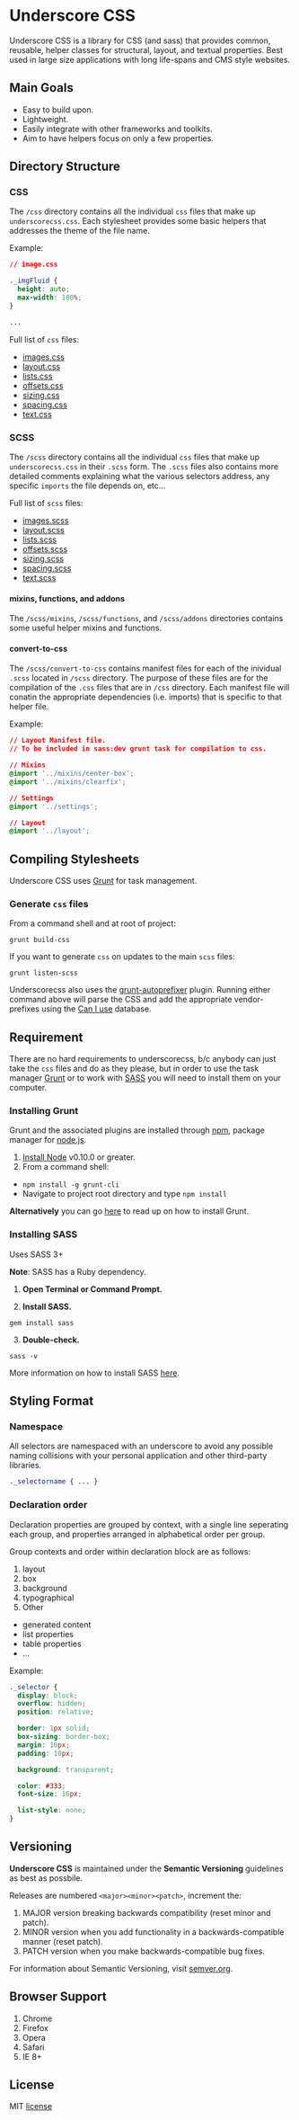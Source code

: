 # Underscore CSS

Underscore CSS is a library for CSS (and sass) that provides common, reusable, helper
classes for structural, layout, and textual properties.  Best used in large size
applications with long life-spans and CMS style websites.

## Main Goals
 - Easy to build upon.
 - Lightweight.
 - Easily integrate with other frameworks and toolkits.
 - Aim to have helpers focus on only a few properties.

## Directory Structure

### CSS

The `/css` directory contains all the individual `css` files that make up `underscorecss.css`.  Each stylesheet provides some basic helpers that addresses the theme of the file name.

Example:

  ```css
  // image.css

  ._imgFluid {
    height: auto;
    max-width: 100%;
  }

  ...
  ```

Full list of `css` files:

 - [images.css](https://github.com/defo550/underscoreCSS/blob/master/css/images.css)
 - [layout.css](https://github.com/defo550/underscoreCSS/blob/master/css/layout.css)
 - [lists.css](https://github.com/defo550/underscoreCSS/blob/master/css/lists.css)
 - [offsets.css](https://github.com/defo550/underscoreCSS/blob/master/css/offsets.css)
 - [sizing.css](https://github.com/defo550/underscoreCSS/blob/master/css/sizing.css)
 - [spacing.css](https://github.com/defo550/underscoreCSS/blob/master/css/spacing.css)
 - [text.css](https://github.com/defo550/underscoreCSS/blob/master/css/text.css)

### SCSS

The `/scss` directory contains all the individual `css` files that make up `underscorecss.css` in their `.scss` form.  The `.scss` files also contains more detailed comments explaining what the various selectors address, any specific `imports` the file depends on, etc...

Full list of `scss` files:

 - [images.scss](https://github.com/defo550/underscoreCSS/blob/master/scss/images.scss)
 - [layout.scss](https://github.com/defo550/underscoreCSS/blob/master/scss/layout.scss)
 - [lists.scss](https://github.com/defo550/underscoreCSS/blob/master/scss/lists.scss)
 - [offsets.scss](https://github.com/defo550/underscoreCSS/blob/master/scss/offsets.scss)
 - [sizing.scss](https://github.com/defo550/underscoreCSS/blob/master/scss/sizing.scss)
 - [spacing.scss](https://github.com/defo550/underscoreCSS/blob/master/scss/spacing.scss)
 - [text.scss](https://github.com/defo550/underscoreCSS/blob/master/scss/text.scss)

#### mixins, functions, and addons

The `/scss/mixins`, `/scss/functions`, and `/scss/addons` directories contains some useful helper mixins and functions.

#### convert-to-css

The `/scss/convert-to-css` contains manifest files for each of the inividual `.scss` located in `/scss` directory.  The purpose of these files are for the compilation of the `.css` files that are in `/css` directory.  Each manifest file will conatin the appropriate dependencies (i.e. imports) that is specific to that helper file.

Example:

  ```css
  // Layout Manifest file.
  // To be included in sass:dev grunt task for compilation to css.

  // Mixins
  @import '../mixins/center-box';
  @import '../mixins/clearfix';

  // Settings
  @import '../settings';

  // Layout
  @import '../layout';
  ```

## Compiling Stylesheets

Underscore CSS uses [Grunt](http://gruntjs.com/) for task management.

### Generate `css` files

From a command shell and at root of project:

  ```
  grunt build-css
  ```

If you want to generate `css` on updates to the main `scss` files:

  ```
  grunt listen-scss
  ```

Underscorecss also uses the [grunt-autoprefixer](https://github.com/nDmitry/grunt-autoprefixer) plugin.  Running either command above will parse the CSS and add the appropriate vendor-prefixes using the [Can I use](http://caniuse.com/) database.

## Requirement

There are no hard requirements to underscorecss, b/c anybody can just take the `css` files and do as they please, but in order to use the task manager [Grunt](http://gruntjs.com/) or to work with [SASS](http://sass-lang.com/) you will need to install them on your computer.

### Installing Grunt

Grunt and the associated plugins are installed through [npm](https://www.npmjs.org/),
package manager for [node.js](http://nodejs.org/).

1. [Install Node](http://nodejs.org/) v0.10.0 or greater.
2. From a command shell:
 - `npm install -g grunt-cli`
 - Navigate to project root directory and type `npm install`

**Alternatively** you can go [here](http://gruntjs.com/getting-started) to read
up on how to install Grunt.

### Installing SASS

Uses SASS 3+

**Note**: SASS has a Ruby dependency.

1. **Open Terminal or Command Prompt.**

2. **Install SASS.**

  ```
  gem install sass
  ```

3. **Double-check.**

  ```
  sass -v
  ```

More information on how to install SASS [here](http://sass-lang.com/install).

## Styling Format

### Namespace

All selectors are namespaced with an underscore to avoid any possible naming collisions with your personal application and other third-party libraries.

  ```css
  ._selectorname { ... }
  ```

### Declaration order

Declaration properties are grouped by context, with a single line seperating each group, and properties arranged in alphabetical order per group.

Group contexts and order within declaration block are as follows:

 1. layout
 2. box
 3. background
 4. typographical
 5. Other
  - generated content
  - list properties
  - table properties
  - ...

Example:

  ```css
  ._selector {
    display: block;
    overflow: hidden;
    position: relative;

    border: 1px solid;
    box-sizing: border-box;
    margin: 10px;
    padding: 10px;

    background: transparent;

    color: #333;
    font-size: 16px;

    list-style: none;
  }
```

## Versioning

**Underscore CSS** is maintained under the **Semantic Versioning** guidelines as best as possbile.

Releases are numbered `<major><minor><patch>`, increment the:

1. MAJOR version breaking backwards compatibility (reset minor and patch).
2. MINOR version when you add functionality in a backwards-compatible manner (reset patch).
3. PATCH version when you make backwards-compatible bug fixes.

For information about Semantic Versioning, visit [semver.org](http://semver.org/).

## Browser Support
 1. Chrome
 2. Firefox
 3. Opera
 4. Safari
 5. IE 8+

## License

MIT [license](LICENSE.md)

